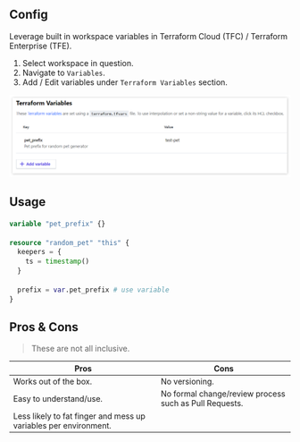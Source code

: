 ## Config

Leverage built in workspace variables in Terraform Cloud (TFC) / Terraform Enterprise (TFE). 

1. Select workspace in question.
2. Navigate to `Variables`.
3. Add / Edit variables under `Terraform Variables` section.

![tfc-gui](./docs/tfc-gui.png)

## Usage

```tf
variable "pet_prefix" {}

resource "random_pet" "this" {
  keepers = {
    ts = timestamp()
  }
  
  prefix = var.pet_prefix # use variable
}
```

## Pros & Cons

> These are not all inclusive.

| Pros | Cons |
| ---- | ---- |
| Works out of the box. | No versioning. |
| Easy to understand/use. | No formal change/review process such as Pull Requests. |
| Less likely to fat finger and mess up variables per environment. | |
